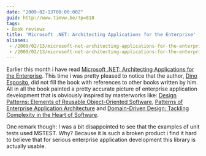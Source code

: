 ```yaml
---
date: "2009-02-13T00:00:00Z"
guid: http://www.timvw.be/?p=818
tags:
- Book reviews
title: 'Microsoft .NET: Architecting Applications for the Enterprise'
aliases:
 - /2009/02/13/microsoft-net-architecting-applications-for-the-enterprise/
 - /2009/02/13/microsoft-net-architecting-applications-for-the-enterprise.html
---
```

Earlier this month i have read [Microsoft .NET: Architecting Applications for the Enterprise](http://www.amazon.com/Microsoft%C2%AE-NET-Architecting-Applications-PRO-Developer/dp/073562609X). This time i was pretty pleased to notice that the author, [Dino Esposito](http://weblogs.asp.net/despos/), did not fill the book with references to other books written by him. All in all the book painted a pretty accurate picture of enterprise application development that is obviously inspired by masterworks like: [Design Patterns: Elements of Reusable Object-Oriented Software](http://www.amazon.com/Design-Patterns-Object-Oriented-Addison-Wesley-Professional/dp/0201633612), [Patterns of Enterprise Application Architecture](http://www.amazon.com/Enterprise-Application-Architecture-Addison-Wesley-Signature/dp/0321127420) and [Domain-Driven Design: Tackling Complexity in the Heart of Software](http://www.amazon.com/Domain-Driven-Design-Tackling-Complexity-Software/dp/0321125215).

One remark though: I was a bit disappointed to see that the examples of unit tests used MSTEST. Why? Because it is such a broken product i find it hard to believe that for serious enterprise application development this library is actually usable.
